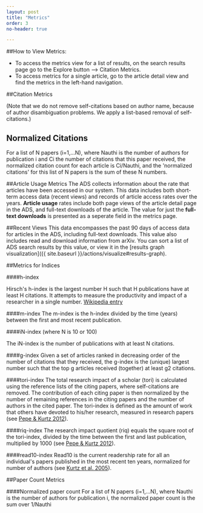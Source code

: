 ```yaml
---
layout: post
title: "Metrics"
order: 3
no-header: true

---
```



##How to View Metrics:

* To access the metrics view for a list of results, on the search results page go to the Explore button --> Citation Metrics.
* To access metrics for a single article, go to the article detail view and find the metrics in the left-hand navigation.


##Citation Metrics


(Note that we do not remove self-citations based on author name, because of author disambiguation problems. We apply a list-based removal of self-citations.)

## Normalized Citations
For a list of N papers (i=1,...N), where Nauthi is the number of authors for publication i and Ci the number of citations that this paper received, the normalized citation count for each article is Ci/Nauthi, and the 'normalized citations' for this list of N papers is the sum of these N numbers.


##Article Usage Metrics
The ADS collects information about the rate that articles have been accessed in our system. This data includes both short-term access data (recent views) and records of article access rates over the years. **Article usage** rates include both page views of the article detail page in the ADS, and full-text downloads of the article. The value for just the **full-text downloads** is presented as a seperate field in the metrics page.

##Recent Views
This data encompasses the past 90 days of access data for articles in the ADS, including full-text downloads. This value also includes read and download information from arXiv. You can sort a list of ADS search results by this value, or view it in the [results graph visualization]({{ site.baseurl }}/actions/visualize#results-graph).


##Metrics for Indices

####h-index

Hirsch's h-index is the largest number H such that H publications have at least H citations. It attempts to measure the productivity and impact of a researcher in a single number. <a href="http://en.wikipedia.org/wiki/Hirsch_index" class="urlextern" title="http://en.wikipedia.org/wiki/Hirsch_index"  rel="nofollow" target="_blank">Wikipedia entry</a>

####m-index 
The m-index is the h-index divided by the time (years) between the first and most recent publication.

####iN-index (where N is 10 or 100)

The iN-index is the number of publications with at least N citations.

####g-index
Given a set of articles ranked in decreasing order of the number of citations that they received, the g-index is the (unique) largest number such that the top g articles received (together) at least g2 citations. 

####tori-index
The total research impact of a scholar (tori) is calculated using the reference lists of the citing papers, where self-citations are removed. The contribution of each citing paper is then normalized by the number of remaining references in the citing papers and the number of authors in the cited paper. The tori-index is defined as the amount of work that others have devoted to his/her research, measured in research papers (see <a href="https://ui.adsabs.harvard.edu/#abs/2012PLoSO...746428P/abstract" class="urlextern" title="https://ui.adsabs.harvard.edu/#abs/2012PLoSO...746428P/abstract"  rel="nofollow" target="_blank">Pepe & Kurtz 2012</a>).

####riq-index
The research impact quotient (riq) equals the square root of the tori-index, divided by the time between the first and last publication, multiplied by 1000 (see <a href="https://ui.adsabs.harvard.edu/#abs/2012PLoSO...746428P/abstract" class="urlextern" title="https://ui.adsabs.harvard.edu/#abs/2012PLoSO...746428P/abstract"  rel="nofollow" target="_blank">Pepe & Kurtz 2012</a>).

####read10-index
Read10 is the current readership rate for all an individual's papers published in the most recent ten years, normalized for number of authors (see <a href="https://ui.adsabs.harvard.edu/#abs/2005JASIS..56..111K/abstract" class="urlextern" title="The Bibliometric Properties of Article Readership Information" ref="nofollow" target="_blank">Kurtz et al. 2005</a>).



##Paper Count Metrics

####Normalized paper count
For a list of N papers (i=1,...N), where Nauthi is the number of authors for publication i, the normalized paper count is the sum over 1/Nauthi





